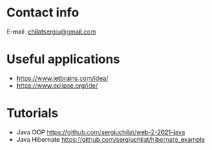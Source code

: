 # Contact info
E-mail: chilatsergiu@gmail.com

# Useful applications
+ https://www.jetbrains.com/idea/
+ https://www.eclipse.org/ide/

# Tutorials
+ Java OOP https://github.com/sergiuchilat/web-2-2021-java
+ Java Hibernate https://github.com/sergiuchilat/hibernate_example
